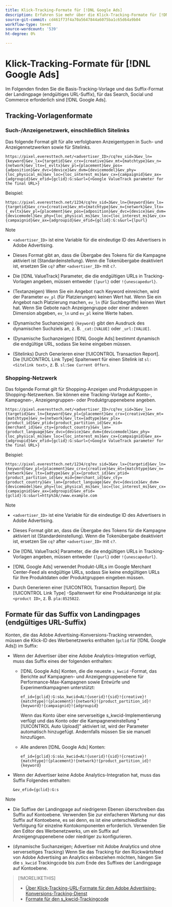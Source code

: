 ```yaml
---
title: Klick-Tracking-Formate für [!DNL Google Ads]
description: Erfahren Sie mehr über die Klick-Tracking-Formate für [!DNL Google Ads] Konten.
source-git-commit: cd461f73f4a70a5647844a6075ba1c65d64a9b04
workflow-type: tm+mt
source-wordcount: '539'
ht-degree: 0%

---
```


# Klick-Tracking-Formate für [!DNL Google Ads]

Im Folgenden finden Sie die Basis-Tracking-Vorlage und das Suffix-Format der Landingpage (endgültiges URL-Suffix), für das Search, Social und Commerce erforderlich sind [!DNL Google Ads].

## Tracking-Vorlagenformate

### Such-/Anzeigenetzwerk, einschließlich Sitelinks

Das folgende Format gilt für alle verfolgbaren Anzeigentypen in Such- und Anzeigennetzwerken sowie für Sitelinks.

`https://pixel.everesttech.net/<advertiser_ID>/cq?ev_sid=3&ev_ln={keyword}&ev_lx={targetid}&ev_crx={creative}&ev_mt={matchtype}&ev_n={network}&ev_ltx={_evltx}&ev_pl={placement}&ev_pos={adposition}&ev_dvc={device}&ev_dvm={devicemodel}&ev_phy={loc_physical_ms}&ev_loc={loc_interest_ms}&ev_cx={campaignid}&ev_ax={adgroupid}&ev_efid={gclid}:G:s&url={<Google ValueTrack parameter for the final URL>}`

Beispiel:

`https://pixel.everesttech.net/1234/cq?ev_sid=3&ev_ln={keyword}&ev_lx={targetid}&ev_crx={creative}&ev_mt={matchtype}&ev_n={network}&ev_ltx={_evltx}&ev_pl={placement}&ev_pos={adposition}&ev_dvc={device}&ev_dvm={devicemodel}&ev_phy={loc_physical_ms}&ev_loc={loc_interest_ms}&ev_cx={campaignid}&ev_ax={adgroupid}&ev_efid={gclid}:G:s&url={lpurl}`

>[!NOTE]
>
>* `<advertiser_ID>` ist eine Variable für die eindeutige ID des Advertisers in Adobe Advertising.
>
>* Dieses Format gibt an, dass die Übergabe des Tokens für die Kampagne aktiviert ist (Standardeinstellung). Wenn die Tokenübergabe deaktiviert ist, ersetzen Sie `cq?` after `<advertiser_ID>` mit `c?`.
>
>* Die [!DNL ValueTrack] Parameter, die die endgültigen URLs in Tracking-Vorlagen angeben, müssen entweder `{lpurl}` oder `!{unescapedurl}`.
>
>* (Textanzeigen) Wenn Sie ein Angebot nach Keyword einreichen, wird der Parameter `ev_pl` (für Platzierungen) keinen Wert hat. Wenn Sie ein Angebot nach Platzierung machen, `ev_ln` (für Suchbegriffe) keinen Wert hat. Wenn Sie Gebote nach Anzeigengruppe oder einer anderen Dimension abgeben, `ev_ln` und `ev_pl` keine Werte haben.
>
>* (Dynamische Suchanzeigen) `{keyword}` gibt den Ausdruck des dynamischen Suchziels an, z. B. `_cat:[VALUE]` oder `_url:[VALUE]`.
>
>* (Dynamische Suchanzeigen) [!DNL Google Ads] bestimmt dynamisch die endgültige URL, sodass Sie keine eingeben müssen.
>
>* (Sitelinks) Durch Generieren einer [!UICONTROL Transaction Report]. Die [!UICONTROL Link Type] Spaltenwert für einen Sitelink ist `sl:<Sitelink text>`, z. B. `sl:See Current Offers`.


### Shopping-Netzwerk

Das folgende Format gilt für Shopping-Anzeigen und Produktgruppen in Shopping-Netzwerken. Sie können eine Tracking-Vorlage auf Konto-, Kampagnen-, Anzeigengruppen- oder Produktgruppenebene angeben.

`https://pixel.everesttech.net/<advertiser_ID>/cq?ev_sid=3&ev_lx={targetid}&ev_ln={keyword}&ev_pl={placement}&ev_crx={creative}&ev_mt={matchtype}&ev_n={network}&ev_ltx={adtype}&ev_plx={product_id}&ev_ptid={product_partition_id}&ev_mid={merchant_id}&ev_cty={product_country}&ev_lan={product_language}&ev_dvc={device}&ev_dvm={devicemodel}&ev_phy={loc_physical_ms}&ev_loc={loc_interest_ms}&ev_cx={campaignid}&ev_ax={adgroupid}&ev_efid={gclid}:G:s&url={<Google ValueTrack parameter for the final URL>}`

Beispiel:

`https://pixel.everesttech.net/1234/cq?ev_sid=3&ev_lx={targetid}&ev_ln={keyword}&ev_pl={placement}&ev_crx={creative}&ev_mt={matchtype}&ev_n={network}&ev_ltx={adtype}&ev_plx={product_id}&ev_ptid={product_partition_id}&ev_mid={merchant_id}&ev_cty={product_country}&ev_lan={product_language}&ev_dvc={device}&ev_dvm={devicemodel}&ev_phy={loc_physical_ms}&ev_loc={loc_interest_ms}&ev_cx={campaignid}&ev_ax={adgroupid}&ev_efid={gclid}:G:s&url=http%3A//www.example.com`

>[!NOTE]
>
>* `<advertiser_ID>` ist eine Variable für die eindeutige ID des Advertisers in Adobe Advertising.
>
>* Dieses Format gibt an, dass die Übergabe des Tokens für die Kampagne aktiviert ist (Standardeinstellung). Wenn die Tokenübergabe deaktiviert ist, ersetzen Sie `cq?` after `<advertiser_ID>` mit `c?`.
>
>* Die [!DNL ValueTrack] Parameter, die die endgültigen URLs in Tracking-Vorlagen angeben, müssen entweder `{lpurl}` oder `!{unescapedurl}`.
>
>* [!DNL Google Ads] verwendet Produkt-URLs im Google Merchant Center-Feed als endgültige URLs, sodass Sie keine endgültigen URLs für Ihre Produktdaten oder Produktgruppen eingeben müssen.
>
>* Durch Generieren einer [!UICONTROL Transaction Report]. Die [!UICONTROL Link Type] -Spaltenwert für eine Produktanzeige ist pla:`<product ID>`, z. B. `pla:8525822`.


## Formate für das Suffix von Landingpages (endgültiges URL-Suffix)

Konten, die das Adobe Advertising-Konversions-Tracking verwenden, müssen die Klick-ID des Werbenetzwerks enthalten (`gclid` für [!DNL Google Ads]) im Suffix:

* Wenn der Advertiser über eine Adobe Analytics-Integration verfügt, muss das Suffix eines der folgenden enthalten:

   * [!DNL Google Ads] Konten, die die neueste `s_kwcid` -Format, das Berichte auf Kampagnen- und Anzeigengruppenebene für Performance-Max-Kampagnen sowie Entwürfe und Experimentkampagnen unterstützt:

      `ef_id={gclid}:G:s&s_kwcid=AL!{userid}!{sid}!{creative}!{matchtype}!{placement}!{network}!{product_partition_id}!{keyword}!{campaignid}!{adgroupid}`

      Wenn das Konto über eine serverseitige s_kwcid-Implementierung verfügt und das Konto oder die Kampagneneinstellung &quot;[!UICONTROL Auto Upload]&quot; aktiviert ist, wird der Parameter automatisch hinzugefügt. Andernfalls müssen Sie sie manuell hinzufügen.

   * Alle anderen [!DNL Google Ads] Konten:

      `ef_id={gclid}:G:s&s_kwcid=AL!{userid}!{sid}!{creative}!{matchtype}!{placement}!{network}!{product_partition_id}!{keyword}`

* Wenn der Advertiser keine Adobe Analytics-Integration hat, muss das Suffix Folgendes enthalten:

   `&ev_efid={gclid}:G:s`

>[!NOTE]
>
>* Die Suffixe der Landingpage auf niedrigeren Ebenen überschreiben das Suffix auf Kontoebene. Verwenden Sie zur einfacheren Wartung nur das Suffix auf Kontoebene, es sei denn, es ist eine unterschiedliche Verfolgung für einzelne Kontokomponenten erforderlich. Verwenden Sie den Editor des Werbenetzwerks, um ein Suffix auf Anzeigengruppenebene oder niedriger zu konfigurieren.
>
>* (dynamische Suchanzeigen; Advertiser mit Adobe Analytics und ohne serverseitiges Tracking) Wenn Sie das Tracking für den Rückwärtsfeed von Adobe Advertising an Analytics einbeziehen möchten, hängen Sie die `s_kwcid` Trackingcode bis zum Ende des Suffixes der Landingpage auf Kontoebene.


>[!MORELIKETHIS]
>
>* [Über Klick-Tracking-URL-Formate für den Adobe Advertising-Konversions-Tracking-Dienst](formats-click-tracking-about.md)
>* [Formate für den s\_kwcid-Trackingcode](skwcid-tracking-parameter.md)

